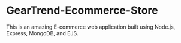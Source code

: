 # GearTrend-Ecommerce-Store
This is an amazing E-commerce web application built using Node.js, Express, MongoDB, and EJS.
